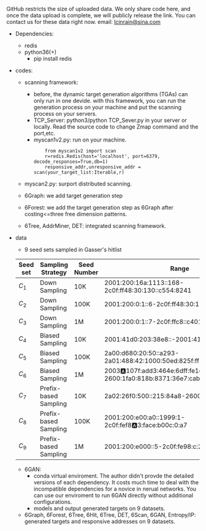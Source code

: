 GitHub restricts the size of uploaded data. We only share code here, and once the data upload is complete, we will publicly release the link. You can contact us for these data right now. email: lcinrain@sina.com

- Dependencies:
    - redis
    - python36(+)
        - pip install redis



- codes:
    - scanning framework:
        - before, the dynamic target generation algorithms (TGAs) can only run in one devide. with this framework, you can run the generation process on your machine and put the scanning process on your servers.
        - TCP_Server: python3/python TCP_Sever.py in your server or locally. Read the source code to change Zmap command and the port,etc.
        - myscan1v2.py: run on your machine.
            ```
                from myscan1v2 import scan
                r=redis.Redis(host='localhost', port=6379, decode_responses=True,db=1)
                responsive_addr,unresponsive_addr = scan(your_target_list:Iterable,r)
            ```

    - myscan2.py: surport distributed scanning.    
    - 6Graph: we add target generation step
    - 6Forest: we add the target generation step as 6Graph after costing<=three free dimension patterns.
    - 6Tree, AddrMiner, DET: integrated scanning framework.



- data
    - 9 seed sets sampled in Gasser's hitlist


    | Seed set | Sampling Strategy | Seed Number |Range |
    |----------|-------------------|-------------|-------------------------------------------------------------------------------------------------------|
    | $C_1$    | Down Sampling     | 10K         | 2001:200:16a:1113::168-2c0f:ff48:30:130::c554:8241                                                  |
    | $C_2$    | Down Sampling     | 100K        | 2001:200:0:1::6-2c0f:ff48:30:130::c554:8265                                                         |
    | $C_3$    | Down Sampling     | 1M          | 2001:200:0:1::7-2c0f:ffc8::c401:3e99                                                                 |
    | $C_4$    | Biased Sampling   | 10K         | 2001:41d0:203:38e8::-2001:41d0:302:2200::936                                                          |
    | $C_5$    | Biased Sampling   | 100K        | 2a00:d680:20:50::a293-2a01:488:42:1000:50ed:825f:ffb6:5071                                           |
    | $C_6$    | Biased Sampling   | 1M          | 2003:a:107f:add3:464e:6dff:fe1e:f8a0-2600:1fa0:818b:8371:36e7:caba::                                  |
    | $C_7$    | Prefix-based Sampling | 10K     | 2a02:26f0:500::215:84a8-2600:9000:1116::422                                                           |
    | $C_8$    | Prefix-based Sampling | 100K    | 2001:200:e00:a0::1999:1-2c0f:fef8:a:3:face:b00c:0:a7                                               |
    | $C_9$    | Prefix-based Sampling | 1M      | 2001:200:e000::5-2c0f:fe98:c:2b::3                                                    |
    - 6GAN: 
        - conda virtual enviroment. The author didn't provde the detailed versions of each dependency. It costs much time to deal with the incompatible dependencies for a novice in nerual networks. You can use our enviroment to run 6GAN directly without additional configurations.
        - models and output generated targets on 9 datasets.
    - 6Graph, 6Forest, 6Tree, 6Hit, 6Tree, DET, 6Scan, 6GAN, Entropy/IP: generated targets and responsive addresses on 9 datasets.
